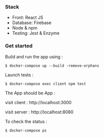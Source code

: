 ### Stack

- Front: React JS
- Database: Firebase
- Node & npm
- Testing: Jest & Enzyme

### Get started

Build and run the app using :

`$ docker-compose up --build -remove-orphans`

Launch tests :

`$ docker-compose exec client npm test`


The App should be App :

visit client : http://localhost:3000

visit server : http://localhost:8080

To check the status :

`$ docker-compose ps`
